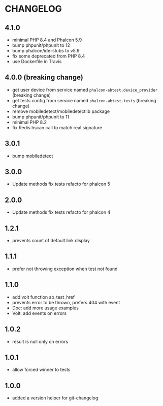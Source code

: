 # CHANGELOG

## 4.1.0
- minimal PHP 8.4 and Phalcon 5.9
- bump phpunit/phpunit to 12
- bump phalcon/ide-stubs to v5.9
- fix some deprecated from PHP 8.4
- use Dockerfile in Travis

## 4.0.0 (breaking change)
- get user device from service named `phalcon-abtest.device_provider` (breaking change)
- get tests config from service named `phalcon-abtest.tests` (breaking change)
- remove mobiledetect/mobiledetectlib package
- bump phpunit/phpunit to 11
- minimal PHP 8.2
- fix Redis hscan call to match real signature

## 3.0.1
- bump mobiledetect

## 3.0.0
- Update methods fix tests refacto for phalcon 5

## 2.0.0
- Update methods fix tests refacto for phalcon 4

## 1.2.1
- prevents count of default link display

## 1.1.1
- prefer not throwing exception when test not found

## 1.1.0
- add volt function ab_test_href
- prevents error to be thrown, prefers 404 with event
- Doc: add more usage examples
- Volt: add events on errors

## 1.0.2
- result is null only on errors

## 1.0.1
- allow forced winner to tests

## 1.0.0
- added a version helper for git-changelog
